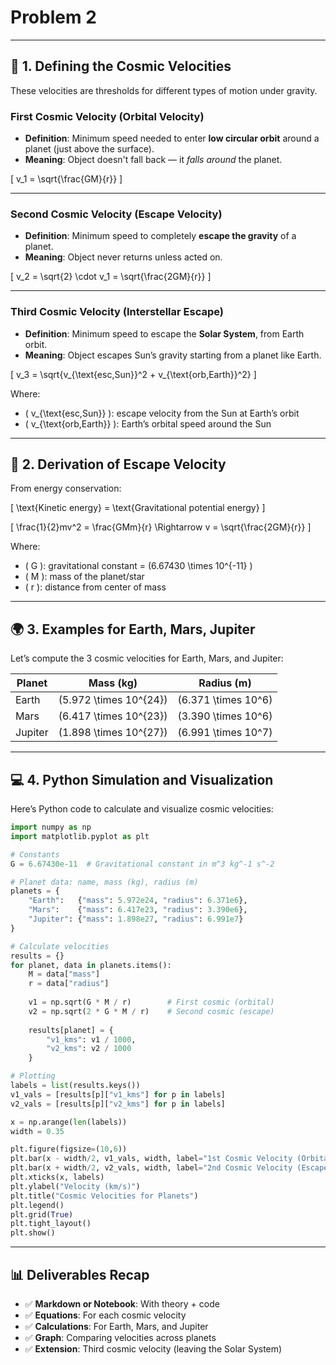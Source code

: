 # Problem 2


---

## 🚀 1. **Defining the Cosmic Velocities**

These velocities are thresholds for different types of motion under gravity.

### **First Cosmic Velocity** (Orbital Velocity)
- **Definition**: Minimum speed needed to enter **low circular orbit** around a planet (just above the surface).
- **Meaning**: Object doesn't fall back — it *falls around* the planet.

\[
v_1 = \sqrt{\frac{GM}{r}}
\]

---

### **Second Cosmic Velocity** (Escape Velocity)
- **Definition**: Minimum speed to completely **escape the gravity** of a planet.
- **Meaning**: Object never returns unless acted on.

\[
v_2 = \sqrt{2} \cdot v_1 = \sqrt{\frac{2GM}{r}}
\]

---

### **Third Cosmic Velocity** (Interstellar Escape)
- **Definition**: Minimum speed to escape the **Solar System**, from Earth orbit.
- **Meaning**: Object escapes Sun’s gravity starting from a planet like Earth.

\[
v_3 = \sqrt{v_{\text{esc,Sun}}^2 + v_{\text{orb,Earth}}^2}
\]

Where:
- \( v_{\text{esc,Sun}} \): escape velocity from the Sun at Earth’s orbit
- \( v_{\text{orb,Earth}} \): Earth’s orbital speed around the Sun

---

## 🧠 2. Derivation of Escape Velocity

From energy conservation:

\[
\text{Kinetic energy} = \text{Gravitational potential energy}
\]

\[
\frac{1}{2}mv^2 = \frac{GMm}{r}
\Rightarrow v = \sqrt{\frac{2GM}{r}}
\]

Where:
- \( G \): gravitational constant = \(6.67430 \times 10^{-11} \)
- \( M \): mass of the planet/star
- \( r \): distance from center of mass

---

## 🌍 3. Examples for Earth, Mars, Jupiter

Let’s compute the 3 cosmic velocities for Earth, Mars, and Jupiter:

| Planet   | Mass (kg)         | Radius (m)       |
|----------|-------------------|------------------|
| Earth    | \(5.972 \times 10^{24}\) | \(6.371 \times 10^6\) |
| Mars     | \(6.417 \times 10^{23}\) | \(3.390 \times 10^6\) |
| Jupiter  | \(1.898 \times 10^{27}\) | \(6.991 \times 10^7\) |

---

## 💻 4. Python Simulation and Visualization

Here’s Python code to calculate and visualize cosmic velocities:

```python
import numpy as np
import matplotlib.pyplot as plt

# Constants
G = 6.67430e-11  # Gravitational constant in m^3 kg^-1 s^-2

# Planet data: name, mass (kg), radius (m)
planets = {
    "Earth":   {"mass": 5.972e24, "radius": 6.371e6},
    "Mars":    {"mass": 6.417e23, "radius": 3.390e6},
    "Jupiter": {"mass": 1.898e27, "radius": 6.991e7}
}

# Calculate velocities
results = {}
for planet, data in planets.items():
    M = data["mass"]
    r = data["radius"]
    
    v1 = np.sqrt(G * M / r)        # First cosmic (orbital)
    v2 = np.sqrt(2 * G * M / r)    # Second cosmic (escape)
    
    results[planet] = {
        "v1_kms": v1 / 1000,
        "v2_kms": v2 / 1000
    }

# Plotting
labels = list(results.keys())
v1_vals = [results[p]["v1_kms"] for p in labels]
v2_vals = [results[p]["v2_kms"] for p in labels]

x = np.arange(len(labels))
width = 0.35

plt.figure(figsize=(10,6))
plt.bar(x - width/2, v1_vals, width, label="1st Cosmic Velocity (Orbital)")
plt.bar(x + width/2, v2_vals, width, label="2nd Cosmic Velocity (Escape)")
plt.xticks(x, labels)
plt.ylabel("Velocity (km/s)")
plt.title("Cosmic Velocities for Planets")
plt.legend()
plt.grid(True)
plt.tight_layout()
plt.show()
```

---

## 📊 Deliverables Recap

- ✅ **Markdown or Notebook**: With theory + code
- ✅ **Equations**: For each cosmic velocity
- ✅ **Calculations**: For Earth, Mars, and Jupiter
- ✅ **Graph**: Comparing velocities across planets
- ✅ **Extension**: Third cosmic velocity (leaving the Solar System)


